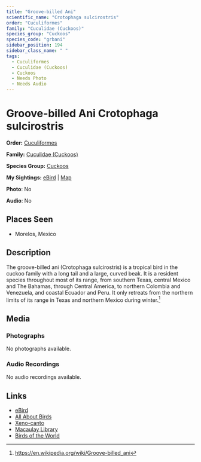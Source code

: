 ```yaml
---
title: "Groove-billed Ani"
scientific_name: "Crotophaga sulcirostris"
order: "Cuculiformes"
family: "Cuculidae (Cuckoos)"
species_group: "Cuckoos"
species_code: "grbani"
sidebar_position: 194
sidebar_class_name: " "
tags: 
  - Cuculiformes
  - Cuculidae (Cuckoos)
  - Cuckoos
  - Needs Photo
  - Needs Audio
---
```


# Groove-billed Ani <span className='sci_name'>Crotophaga sulcirostris</span>

**Order:** [Cuculiformes](/tags/cuculiformes)

**Family:** [Cuculidae (Cuckoos)](/tags/cuculidae-cuckoos)

**Species Group:** [Cuckoos](/tags/cuckoos)

**My Sightings:** [eBird](https://ebird.org/lifelist?r=world&time=life&spp=grbani) | [Map](/map?species_code=grbani)

**Photo**: No 

**Audio**: No

## Places Seen

* Morelos, Mexico

## Description
The groove-billed ani (Crotophaga sulcirostris) is a tropical bird in the cuckoo family with a long tail and a large, curved beak. It is a resident species throughout most of its range, from southern Texas, central Mexico and The Bahamas, through Central America, to northern Colombia and Venezuela, and coastal Ecuador and Peru. It only retreats from the northern limits of its range in Texas and northern Mexico during winter.[^1]

[^1]: https://en.wikipedia.org/wiki/Groove-billed_ani

## Media
### Photographs
No photographs available.

### Audio Recordings
No audio recordings available.

## Links
* [eBird](https://ebird.org/species/grbani) 
* [All About Birds](https://www.allaboutbirds.org/guide/grbani) 
* [Xeno-canto](https://www.xeno-canto.org/species/crotophaga-sulcirostris) 
* [Macaulay Library](https://search.macaulaylibrary.org/catalog?taxonCode=grbani&sort=rating_rank_desc)
* [Birds of the World](https://birdsoftheworld.org/bow/species/grbani)
